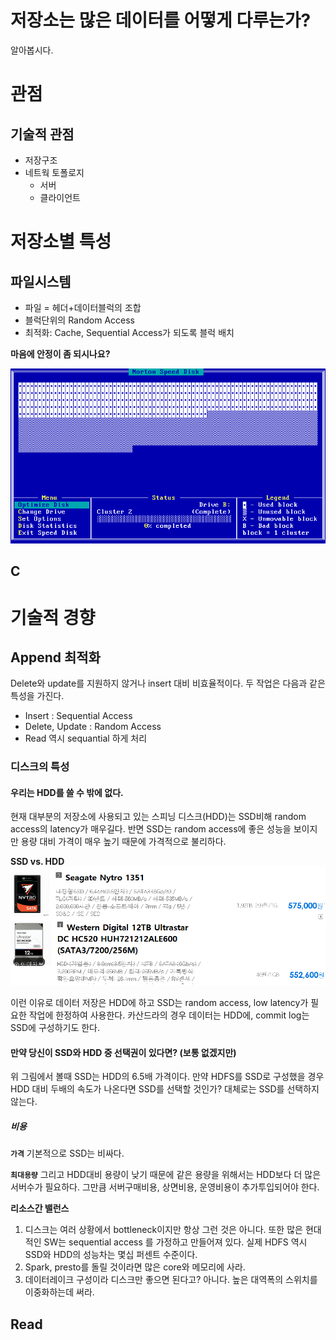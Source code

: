# 저장소는 많은 데이터를 어떻게 다루는가?
알아봅시다.

# 관점

## 기술적 관점
* 저장구조
* 네트웍 토폴로지
   * 서버
   * 클라이언트

# 저장소별 특성

## 파일시스템

* 파일 = 헤더+데이터블럭의 조합
* 블럭단위의 Random Access
* 최적화: Cache, Sequential Access가 되도록 블럭 배치

__마음에 안정이 좀 되시나요?__

![SpeedDisk](resources/how_storages_care_large_data/speeddisk.png "Norton speed disk")

## C

# 기술적 경향
## Append 최적화
Delete와 update를 지원하지 않거나 insert 대비 비효율적이다. 두 작업은 다음과 같은 특성을 가진다.
- Insert : Sequential Access
- Delete, Update : Random Access
- Read 역시 sequantial 하게 처리

### 디스크의 특성
#### 우리는 HDD를 쓸 수 밖에 없다.

현재 대부분의 저장소에 사용되고 있는 스피닝 디스크(HDD)는 SSD비해 random access의 latency가 매우길다. 반면 SSD는 random access에 좋은 성능을 보이지만 용량 대비 가격이 매우 높기 때문에 가격적으로 불리하다.

__SSD vs. HDD__ 
![k](resources/how_storages_care_large_data/ssd_vs_sata.png "SSD 비싸다")

이런 이유로 데이터 저장은 HDD에 하고 SSD는 random access, low latency가 필요한 작업에 한정하여 사용한다. 카산드라의 경우 데이터는 HDD에, commit log는 SSD에 구성하기도 한다.

#### 만약 당신이 SSD와 HDD 중 선택권이 있다면? (보통 없겠지만)
위 그림에서 볼때 SSD는 HDD의 6.5배 가격이다. 만약 HDFS를 SSD로 구성했을 경우 HDD 대비 두배의 속도가 나온다면 SSD를 선택할 것인가? 대체로는 SSD를 선택하지 않는다.

##### 비용

__`가격`__ 기본적으로 SSD는 비싸다.

__`최대용량`__ 그리고 HDD대비 용량이 낮기 때문에 같은 용량을 위해서는 HDD보다 더 많은 서버수가 필요하다. 그만큼 서버구매비용, 상면비용, 운영비용이 추가투입되어야 한다. 
   
__리소스간 밸런스__
   1. 디스크는 여러 상황에서 bottleneck이지만 항상 그런 것은 아니다. 또한 많은 현대적인 SW는 sequential access 를 가정하고 만들어져 있다. 실제 HDFS 역시 SSD와 HDD의 성능차는 몇십 퍼센트 수준이다.
   2. Spark, presto를 돌릴 것이라면 많은 core와 메모리에 사라.
   3. 데이터레이크 구성이라 디스크만 좋으면 된다고? 아니다. 높은 대역폭의 스위치를 이중화하는데 써라.


## Read